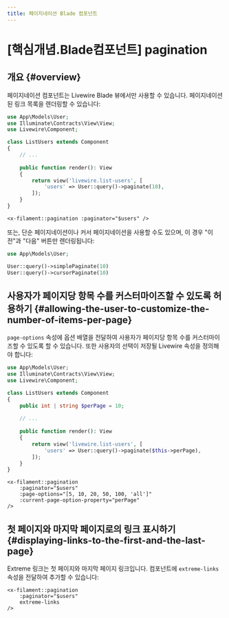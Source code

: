 ```yaml
---
title: 페이지네이션 Blade 컴포넌트
---
```

# [핵심개념.Blade컴포넌트] pagination
## 개요 {#overview}

페이지네이션 컴포넌트는 Livewire Blade 뷰에서만 사용할 수 있습니다. 페이지네이션된 링크 목록을 렌더링할 수 있습니다:

```php
use App\Models\User;
use Illuminate\Contracts\View\View;
use Livewire\Component;

class ListUsers extends Component
{
    // ...
    
    public function render(): View
    {
        return view('livewire.list-users', [
            'users' => User::query()->paginate(10),
        ]);
    }
}
```

```blade
<x-filament::pagination :paginator="$users" />
```

또는, 단순 페이지네이션이나 커서 페이지네이션을 사용할 수도 있으며, 이 경우 "이전"과 "다음" 버튼만 렌더링됩니다:

```php
use App\Models\User;

User::query()->simplePaginate(10)
User::query()->cursorPaginate(10)
```

## 사용자가 페이지당 항목 수를 커스터마이즈할 수 있도록 허용하기 {#allowing-the-user-to-customize-the-number-of-items-per-page}

`page-options` 속성에 옵션 배열을 전달하여 사용자가 페이지당 항목 수를 커스터마이즈할 수 있도록 할 수 있습니다. 또한 사용자의 선택이 저장될 Livewire 속성을 정의해야 합니다:

```php
use App\Models\User;
use Illuminate\Contracts\View\View;
use Livewire\Component;

class ListUsers extends Component
{
    public int | string $perPage = 10;
    
    // ...
    
    public function render(): View
    {
        return view('livewire.list-users', [
            'users' => User::query()->paginate($this->perPage),
        ]);
    }
}
```

```blade
<x-filament::pagination
    :paginator="$users"
    :page-options="[5, 10, 20, 50, 100, 'all']"
    :current-page-option-property="perPage"
/>
```

## 첫 페이지와 마지막 페이지로의 링크 표시하기 {#displaying-links-to-the-first-and-the-last-page}

Extreme 링크는 첫 페이지와 마지막 페이지 링크입니다. 컴포넌트에 `extreme-links` 속성을 전달하여 추가할 수 있습니다:

```blade
<x-filament::pagination
    :paginator="$users"
    extreme-links
/>
```
